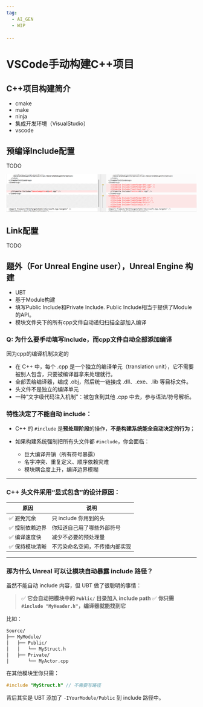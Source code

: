 ```yaml
---
tag:
  - AI_GEN
  - WIP

---
```


# VSCode手动构建C++项目

## C++项目构建简介

- cmake
- make
- ninja
- 集成开发环境（VisualStudio）
- vscode

## 预编译Include配置

TODO

<!-- 这是一个注释，不会在渲染后的页面中显示 ![SS](/src/Resources/Programming/VS_build_config.png) -->
![Visual Studio的实现方式](../../../Resources/Programming/VS_build_config.png)

## Link配置

TODO

## 题外（For Unreal Engine user），Unreal Engine 构建 
- UBT
- 基于Module构建
- 填写Public Include和Private Include. Public Include相当于提供了Module的API。
- 模块文件夹下的所有cpp文件自动递归扫描全部加入编译

### Q: 为什么要手动填写Include，而cpp文件自动全部添加编译

因为cpp的编译机制决定的
- 在 C++ 中，每个 .cpp 是一个独立的编译单元（translation unit），它不需要被别人包含，只要被编译器拿来处理就行。
 - 全部丢给编译器，编成 .obj，然后统一链接成 .dll、.exe、.lib 等目标文件。
- 头文件不是独立的编译单元
 - 一种“文字级代码注入机制”：被包含到其他 .cpp 中去，参与语法/符号解析。

###  特性决定了不能自动 include：

* C++ 的 `#include` 是**预处理阶段**的操作，**不是构建系统能全自动决定的行为**；
* 如果构建系统强制把所有头文件都 `#include`，你会面临：

  * 巨大编译开销（所有符号暴露）
  * 名字冲突、重复定义、顺序依赖灾难
  * 模块耦合度上升，编译边界模糊

---

### C++ 头文件采用“显式包含”的设计原因：

| 原因       | 说明              |
| -------- | --------------- |
| ✅ 避免冗余   | 只 include 你用到的头 |
| ✅ 控制依赖边界 | 你知道自己用了哪些外部符号   |
| ✅ 编译速度快  | 减少不必要的预处理量      |
| ✅ 保持模块清晰 | 不污染命名空间，不传播内部实现 |

---

### 那为什么 Unreal 可以让模块自动暴露 include 路径？

虽然不能自动 include 内容，但 UBT 做了很聪明的事情：

> ✅ **它会自动把模块中的 `Public/` 目录加入 include path**
> ✅ **你只需 `#include "MyHeader.h"`，编译器就能找到它**

比如：

```
Source/
├── MyModule/
│   ├── Public/
│   │   └── MyStruct.h
│   ├── Private/
│       └── MyActor.cpp
```

在其他模块里你只需：

```cpp
#include "MyStruct.h" // 不需要写路径
```

背后其实是 UBT 添加了 `-IYourModule/Public` 到 include 路径中。




